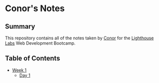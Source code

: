 # Conor's Notes

## Summary

This repository contains all of the notes taken by [Conor](https://github.com/Puzzlebottom) for the [Lighthouse Labs](https://www.lighthouselabs.ca/) Web Development Bootcamp.

## Table of Contents

* [Week 1](/Week_1/)
  * [Day 1](/Week_1/Day_1/)